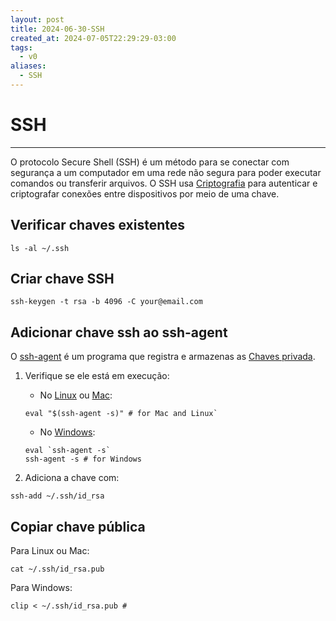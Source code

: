 ```yaml
---
layout: post
title: 2024-06-30-SSH
created_at: 2024-07-05T22:29:29-03:00
tags:
  - v0
aliases:
  - SSH
---
```

# SSH
---
O protocolo Secure Shell (SSH) é um método para se conectar com segurança a um computador em uma rede não segura para poder executar comandos ou transferir arquivos. O SSH usa [Criptografia](api/2024/06/30/2024-06-30-Criptografia.md) para autenticar e criptografar conexões entre dispositivos por meio de uma chave.

## Verificar chaves existentes
```shell
ls -al ~/.ssh
```

## Criar chave SSH
```shell
ssh-keygen -t rsa -b 4096 -C your@email.com
```
## Adicionar chave ssh ao ssh-agent
O [ssh-agent](ssh-agent) é um programa que registra e armazenas as [Chaves privada](Chaves%20privada).

1. Verifique se ele está em execução:
	- No [Linux](api/2024/06/30/2024-06-30-Linux.md) ou [Mac](Mac): 
	```shell
	eval "$(ssh-agent -s)" # for Mac and Linux`
	```
	-  No [Windows](Windows.md):
	```shell
	eval `ssh-agent -s`
	ssh-agent -s # for Windows
	```

2. Adiciona a chave com:
```shell
ssh-add ~/.ssh/id_rsa
```
## Copiar chave pública
Para Linux ou Mac:
```shell
cat ~/.ssh/id_rsa.pub
```

Para Windows:
```shell
clip < ~/.ssh/id_rsa.pub #
```
